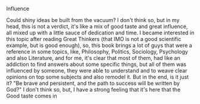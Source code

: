 Influence

Could shiny ideas be built from the vacuum? I don't think so, but in my head, this is not a verdict, it's like a mix of good taste and great influence, all mixed up with a little sauce of dedication and time. I became interested in this topic after reading Great Thinkers (that IMO is not a good scientific example, but is good enough), so, this book brings a lot of guys that were a reference in some topics, like, Philosophy, Politics, Sociology, Psychology and also Literature, and for me, it's clear that most of them, had like an addiction to find answers about some specific things, but all of them was influenced by someone, they were able to understand and to weave clear opinions on top some subjects and also remodel it. 
But in the end, is it just it? "Be brave and persistent, and the path to success will be written by God?" I don't think so, but, I have a strong feeling that it's here that the Good taste comes in
